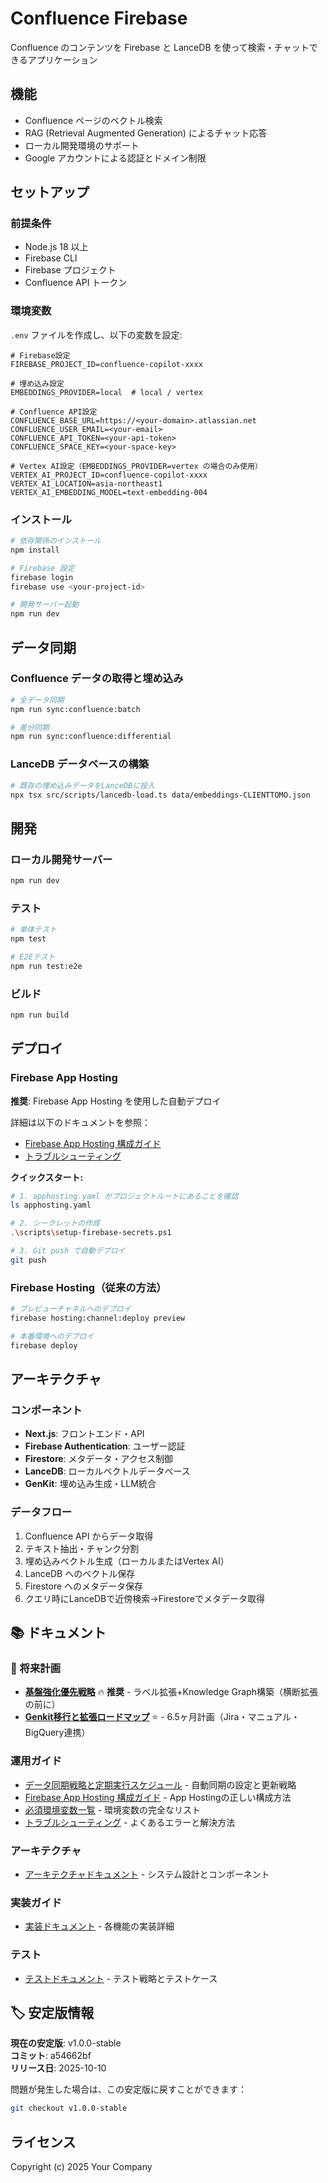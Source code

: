 # Confluence Firebase

Confluence のコンテンツを Firebase と LanceDB を使って検索・チャットできるアプリケーション

## 機能

- Confluence ページのベクトル検索
- RAG (Retrieval Augmented Generation) によるチャット応答
- ローカル開発環境のサポート
- Google アカウントによる認証とドメイン制限

## セットアップ

### 前提条件

- Node.js 18 以上
- Firebase CLI
- Firebase プロジェクト
- Confluence API トークン

### 環境変数

`.env` ファイルを作成し、以下の変数を設定:

```
# Firebase設定
FIREBASE_PROJECT_ID=confluence-copilot-xxxx

# 埋め込み設定
EMBEDDINGS_PROVIDER=local  # local / vertex

# Confluence API設定
CONFLUENCE_BASE_URL=https://<your-domain>.atlassian.net
CONFLUENCE_USER_EMAIL=<your-email>
CONFLUENCE_API_TOKEN=<your-api-token>
CONFLUENCE_SPACE_KEY=<your-space-key>

# Vertex AI設定（EMBEDDINGS_PROVIDER=vertex の場合のみ使用）
VERTEX_AI_PROJECT_ID=confluence-copilot-xxxx
VERTEX_AI_LOCATION=asia-northeast1
VERTEX_AI_EMBEDDING_MODEL=text-embedding-004
```

### インストール

```bash
# 依存関係のインストール
npm install

# Firebase 設定
firebase login
firebase use <your-project-id>

# 開発サーバー起動
npm run dev
```

## データ同期

### Confluence データの取得と埋め込み

```bash
# 全データ同期
npm run sync:confluence:batch

# 差分同期
npm run sync:confluence:differential
```

### LanceDB データベースの構築

```bash
# 既存の埋め込みデータをLanceDBに投入
npx tsx src/scripts/lancedb-load.ts data/embeddings-CLIENTTOMO.json
```

## 開発

### ローカル開発サーバー

```bash
npm run dev
```

### テスト

```bash
# 単体テスト
npm test

# E2Eテスト
npm run test:e2e
```

### ビルド

```bash
npm run build
```

## デプロイ

### Firebase App Hosting

**推奨**: Firebase App Hosting を使用した自動デプロイ

詳細は以下のドキュメントを参照：
- [Firebase App Hosting 構成ガイド](./docs/operations/firebase-app-hosting-configuration.md)
- [トラブルシューティング](./docs/operations/firebase-app-hosting-troubleshooting.md)

**クイックスタート:**
```bash
# 1. apphosting.yaml がプロジェクトルートにあることを確認
ls apphosting.yaml

# 2. シークレットの作成
.\scripts\setup-firebase-secrets.ps1

# 3. Git push で自動デプロイ
git push
```

### Firebase Hosting（従来の方法）

```bash
# プレビューチャネルへのデプロイ
firebase hosting:channel:deploy preview

# 本番環境へのデプロイ
firebase deploy
```

## アーキテクチャ

### コンポーネント

- **Next.js**: フロントエンド・API
- **Firebase Authentication**: ユーザー認証
- **Firestore**: メタデータ・アクセス制御
- **LanceDB**: ローカルベクトルデータベース
- **GenKit**: 埋め込み生成・LLM統合

### データフロー

1. Confluence API からデータ取得
2. テキスト抽出・チャンク分割
3. 埋め込みベクトル生成（ローカルまたはVertex AI）
4. LanceDB へのベクトル保存
5. Firestore へのメタデータ保存
6. クエリ時にLanceDBで近傍検索→Firestoreでメタデータ取得

## 📚 ドキュメント

### 🚀 将来計画
- [**基盤強化優先戦略**](./docs/architecture/foundation-first-strategy.md) 🔥 **推奨** - ラベル拡張+Knowledge Graph構築（横断拡張の前に）
- [**Genkit移行と拡張ロードマップ**](./docs/architecture/genkit-migration-and-expansion-roadmap.md) ⭐ - 6.5ヶ月計画（Jira・マニュアル・BigQuery連携）

### 運用ガイド
- [データ同期戦略と定期実行スケジュール](./docs/operations/data-synchronization-strategy.md) - 自動同期の設定と更新戦略
- [Firebase App Hosting 構成ガイド](./docs/operations/firebase-app-hosting-configuration.md) - App Hostingの正しい構成方法
- [必須環境変数一覧](./docs/operations/required-environment-variables.md) - 環境変数の完全なリスト
- [トラブルシューティング](./docs/operations/firebase-app-hosting-troubleshooting.md) - よくあるエラーと解決方法

### アーキテクチャ
- [アーキテクチャドキュメント](./docs/architecture/) - システム設計とコンポーネント

### 実装ガイド
- [実装ドキュメント](./docs/implementation/) - 各機能の実装詳細

### テスト
- [テストドキュメント](./docs/testing/) - テスト戦略とテストケース

## 🏷️ 安定版情報

**現在の安定版**: v1.0.0-stable  
**コミット**: a54662bf  
**リリース日**: 2025-10-10

問題が発生した場合は、この安定版に戻すことができます：
```bash
git checkout v1.0.0-stable
```

## ライセンス

Copyright (c) 2025 Your Company